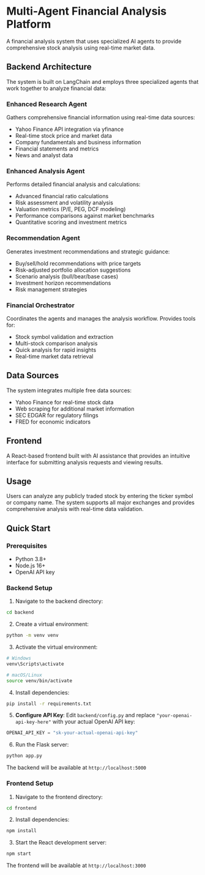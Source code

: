 # Multi-Agent Financial Analysis Platform

A financial analysis system that uses specialized AI agents to provide comprehensive stock analysis using real-time market data.

## Backend Architecture

The system is built on LangChain and employs three specialized agents that work together to analyze financial data:

### Enhanced Research Agent
Gathers comprehensive financial information using real-time data sources:
- Yahoo Finance API integration via yfinance
- Real-time stock price and market data
- Company fundamentals and business information
- Financial statements and metrics
- News and analyst data

### Enhanced Analysis Agent
Performs detailed financial analysis and calculations:
- Advanced financial ratio calculations
- Risk assessment and volatility analysis
- Valuation metrics (P/E, PEG, DCF modeling)
- Performance comparisons against market benchmarks
- Quantitative scoring and investment metrics

### Recommendation Agent
Generates investment recommendations and strategic guidance:
- Buy/sell/hold recommendations with price targets
- Risk-adjusted portfolio allocation suggestions
- Scenario analysis (bull/bear/base cases)
- Investment horizon recommendations
- Risk management strategies

### Financial Orchestrator
Coordinates the agents and manages the analysis workflow. Provides tools for:
- Stock symbol validation and extraction
- Multi-stock comparison analysis
- Quick analysis for rapid insights
- Real-time market data retrieval

## Data Sources

The system integrates multiple free data sources:
- Yahoo Finance for real-time stock data
- Web scraping for additional market information
- SEC EDGAR for regulatory filings
- FRED for economic indicators

## Frontend

A React-based frontend built with AI assistance that provides an intuitive interface for submitting analysis requests and viewing results.

## Usage

Users can analyze any publicly traded stock by entering the ticker symbol or company name. The system supports all major exchanges and provides comprehensive analysis with real-time data validation.

##  Quick Start

### Prerequisites

- Python 3.8+
- Node.js 16+
- OpenAI API key

### Backend Setup

1. Navigate to the backend directory:
```bash
cd backend
```

2. Create a virtual environment:
```bash
python -m venv venv
```

3. Activate the virtual environment:
```bash
# Windows
venv\Scripts\activate

# macOS/Linux
source venv/bin/activate
```

4. Install dependencies:
```bash
pip install -r requirements.txt
```

5. **Configure API Key**: Edit `backend/config.py` and replace `"your-openai-api-key-here"` with your actual OpenAI API key:
```python
OPENAI_API_KEY = "sk-your-actual-openai-api-key"
```

6. Run the Flask server:
```bash
python app.py
```

The backend will be available at `http://localhost:5000`

### Frontend Setup

1. Navigate to the frontend directory:
```bash
cd frontend
```

2. Install dependencies:
```bash
npm install
```

3. Start the React development server:
```bash
npm start
```

The frontend will be available at `http://localhost:3000`